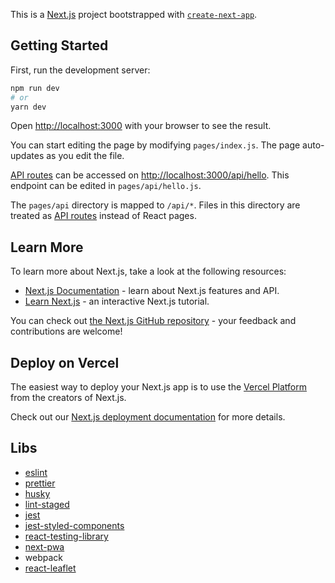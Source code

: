 This is a [Next.js](https://nextjs.org/) project bootstrapped with [`create-next-app`](https://github.com/vercel/next.js/tree/canary/packages/create-next-app).

## Getting Started

First, run the development server:

```bash
npm run dev
# or
yarn dev
```

Open [http://localhost:3000](http://localhost:3000) with your browser to see the result.

You can start editing the page by modifying `pages/index.js`. The page auto-updates as you edit the file.

[API routes](https://nextjs.org/docs/api-routes/introduction) can be accessed on [http://localhost:3000/api/hello](http://localhost:3000/api/hello). This endpoint can be edited in `pages/api/hello.js`.

The `pages/api` directory is mapped to `/api/*`. Files in this directory are treated as [API routes](https://nextjs.org/docs/api-routes/introduction) instead of React pages.

## Learn More

To learn more about Next.js, take a look at the following resources:

- [Next.js Documentation](https://nextjs.org/docs) - learn about Next.js features and API.
- [Learn Next.js](https://nextjs.org/learn) - an interactive Next.js tutorial.

You can check out [the Next.js GitHub repository](https://github.com/vercel/next.js/) - your feedback and contributions are welcome!

## Deploy on Vercel

The easiest way to deploy your Next.js app is to use the [Vercel Platform](https://vercel.com/new?utm_medium=default-template&filter=next.js&utm_source=create-next-app&utm_campaign=create-next-app-readme) from the creators of Next.js.

Check out our [Next.js deployment documentation](https://nextjs.org/docs/deployment) for more details.

## Libs

- [eslint](https://eslint.org/docs/latest/use/getting-started#quick-start)
- [prettier](https://prettier.io/docs/install)
- [husky](https://typicode.github.io/husky/get-started.html)
- [lint-staged](https://github.com/lint-staged/lint-staged)
- [jest](https://jestjs.io/docs/getting-started)
- [jest-styled-components](https://github.com/styled-components/jest-styled-components)
- [react-testing-library](https://testing-library.com/docs/react-testing-library/intro)
- [next-pwa](https://github.com/shadowwalker/next-pwa)
- webpack
- [react-leaflet](https://react-leaflet.js.org/)
